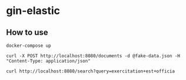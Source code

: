 # gin-elastic

## How to use

`docker-compose up`

`curl -X POST http://localhost:8080/documents -d @fake-data.json -H "Content-Type: application/json"`

`curl http://localhost:8080/search?query=exercitation+est+officia`
